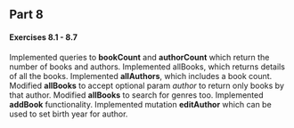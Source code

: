 ## Part 8

#### Exercises 8.1 - 8.7

Implemented queries to **bookCount** and **authorCount** which return the number of books and authors. Implemented allBooks, which returns details of all the books. Implemented **allAuthors**, which includes a book count. Modified **allBooks** to accept optional param _author_ to return only books by that author. Modified **allBooks** to search for genres too. Implemented **addBook** functionality. Implemented mutation **editAuthor** which can be used to set birth year for author.
